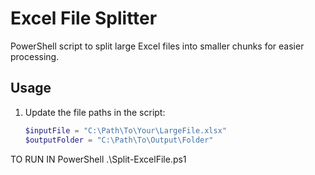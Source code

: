 
# Excel File Splitter

PowerShell script to split large Excel files into smaller chunks for easier processing.

## Usage

1. Update the file paths in the script:
   ```powershell
   $inputFile = "C:\Path\To\Your\LargeFile.xlsx"
   $outputFolder = "C:\Path\To\Output\Folder"

   
TO RUN IN PowerShell
   .\Split-ExcelFile.ps1
